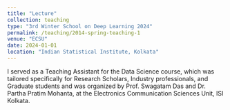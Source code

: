 ```yaml
---
title: "Lecture"
collection: teaching
type: "3rd Winter School on Deep Learning 2024"
permalink: /teaching/2014-spring-teaching-1
venue: "ECSU"
date: 2024-01-01
location: "Indian Statistical Institute, Kolkata"
---
```


I served as a Teaching Assistant for the Data Science course, which was tailored specifically for Research Scholars, Industry professionals, and Graduate students and was organized by Prof. Swagatam Das and Dr. Partha Pratim Mohanta, at the Electronics Communication Sciences Unit, ISI Kolkata.


<!---

Heading 1
======

Heading 2
======

Heading 3
======
--->
